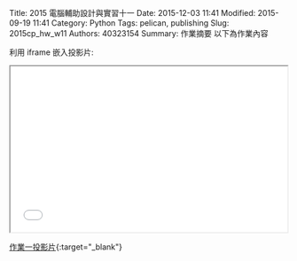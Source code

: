 Title: 2015 電腦輔助設計與實習十一
Date: 2015-12-03 11:41
Modified: 2015-09-19 11:41
Category: Python
Tags: pelican, publishing
Slug: 2015cp_hw_w11
Authors: 40323154
Summary: 作業摘要
以下為作業內容

利用 iframe 嵌入投影片:

<iframe src=" 40323154_cp_w11_p.html" width="500" height="300"></iframe>

[作業一投影片](simplest.html){:target="_blank"}


